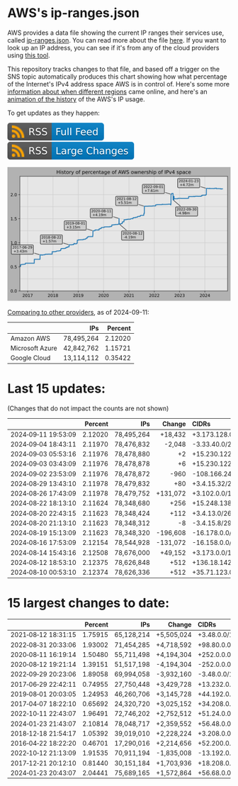 # AWS's ip-ranges.json

AWS provides a data file showing the current IP ranges their
services use, called [ip-ranges.json](https://ip-ranges.amazonaws.com/ip-ranges.json).
You can read more about the file [here](https://docs.aws.amazon.com/general/latest/gr/aws-ip-ranges.html).
If you want to look up an IP address, you can see if it's from any of the cloud providers using [this tool](https://cloud-ips.s3-us-west-2.amazonaws.com/index.html).

This repository tracks changes to that file, and based off a trigger on the SNS 
topic automatically produces this chart showing how what percentage of the 
Internet's IPv4 address space AWS is in control of.  Here's some 
more [information about when different regions](announces.md) came 
online, and here's an [animation of the history](https://youtu.be/Su25yl7eol8) 
of the AWS's IP usage.

To get updates as they happen:

[![RSS Icon (Full Feed)](images/rss_badge.svg)](https://raw.githubusercontent.com/seligman/aws-ip-ranges/master/rss.xml)
[![RSS Icon (Large Changes)](images/rss_badge_partial.svg)](https://raw.githubusercontent.com/seligman/aws-ip-ranges/master/rss_big_changes.xml)

![History of AWS](history_count.svg)

[Comparing to other providers](https://github.com/seligman/cloud_sizes), as of 2024-09-11:

| | IPs | Percent |
| --- | ---: | ---: |
| Amazon AWS | 78,495,264 | 2.12020 |
| Microsoft Azure | 42,842,762 | 1.15721 |
| Google Cloud | 13,114,112 | 0.35422 |


# Last 15 updates:

(Changes that do not impact the counts are not shown)

| | Percent | IPs | Change | CIDRs |
| :--- | ---: | ---: | ---: | :--- |
| 2024&#8209;09&#8209;11&nbsp;19:53:09 | 2.12020 | 78,495,264 | +18,432 | +3.173.128.0/18,&nbsp;+15.248.144.0/21 |
| 2024&#8209;09&#8209;04&nbsp;18:43:11 | 2.11970 | 78,476,832 | -2,048 | -3.33.40.0/22,&nbsp;-192.157.32.0/23,&nbsp;-192.157.34.0/24,&nbsp;... |
| 2024&#8209;09&#8209;03&nbsp;05:53:16 | 2.11976 | 78,478,880 | +2 | +15.230.122.1/32,&nbsp;+15.230.122.3/32 |
| 2024&#8209;09&#8209;03&nbsp;03:43:09 | 2.11976 | 78,478,878 | +6 | +15.230.122.4/30,&nbsp;+15.230.122.0/32,&nbsp;+15.230.122.2/32 |
| 2024&#8209;09&#8209;02&nbsp;23:53:09 | 2.11976 | 78,478,872 | -960 | -108.166.246.0/23,&nbsp;-108.166.245.0/24,&nbsp;-108.166.244.128/25,&nbsp;... |
| 2024&#8209;08&#8209;29&nbsp;13:43:10 | 2.11978 | 78,479,832 | +80 | +3.4.15.32/27,&nbsp;+3.4.15.16/28,&nbsp;+3.4.15.64/28,&nbsp;... |
| 2024&#8209;08&#8209;26&nbsp;17:43:09 | 2.11978 | 78,479,752 | +131,072 | +3.102.0.0/15 |
| 2024&#8209;08&#8209;22&nbsp;18:13:10 | 2.11624 | 78,348,680 | +256 | +15.248.138.0/24 |
| 2024&#8209;08&#8209;20&nbsp;22:43:15 | 2.11623 | 78,348,424 | +112 | +3.4.13.0/26,&nbsp;+3.4.13.64/27,&nbsp;+3.4.15.8/29,&nbsp;... |
| 2024&#8209;08&#8209;20&nbsp;21:13:10 | 2.11623 | 78,348,312 | -8 | -3.4.15.8/29 |
| 2024&#8209;08&#8209;19&nbsp;15:13:09 | 2.11623 | 78,348,320 | -196,608 | -16.178.0.0/15,&nbsp;-16.177.0.0/16 |
| 2024&#8209;08&#8209;16&nbsp;17:53:09 | 2.12154 | 78,544,928 | -131,072 | -16.158.0.0/15 |
| 2024&#8209;08&#8209;14&nbsp;15:43:16 | 2.12508 | 78,676,000 | +49,152 | +3.173.0.0/17,&nbsp;+3.172.64.0/18 |
| 2024&#8209;08&#8209;12&nbsp;18:53:10 | 2.12375 | 78,626,848 | +512 | +136.18.142.0/23 |
| 2024&#8209;08&#8209;10&nbsp;00:53:10 | 2.12374 | 78,626,336 | +512 | +35.71.123.0/24,&nbsp;+35.71.124.0/24 |


# 15 largest changes to date:

| | Percent | IPs | Change | CIDRs |
| :--- | ---: | ---: | ---: | :--- |
| 2021&#8209;08&#8209;12&nbsp;18:31:15 | 1.75915 | 65,128,214 | +5,505,024 | +3.48.0.0/12,&nbsp;+35.96.0.0/12,&nbsp;+3.152.0.0/13,&nbsp;... |
| 2022&#8209;08&#8209;31&nbsp;20:33:06 | 1.93002 | 71,454,285 | +4,718,592 | +98.80.0.0/12,&nbsp;+184.32.0.0/12,&nbsp;+13.184.0.0/13,&nbsp;... |
| 2020&#8209;08&#8209;11&nbsp;16:19:14 | 1.50480 | 55,711,498 | +4,194,304 | +252.0.0.0/10 |
| 2020&#8209;08&#8209;12&nbsp;19:21:14 | 1.39151 | 51,517,198 | -4,194,304 | -252.0.0.0/10 |
| 2022&#8209;09&#8209;29&nbsp;20:23:06 | 1.89058 | 69,994,058 | -3,932,160 | -3.48.0.0/12,&nbsp;-35.96.0.0/12,&nbsp;-3.240.0.0/13,&nbsp;... |
| 2017&#8209;06&#8209;29&nbsp;22:42:11 | 0.74955 | 27,750,448 | +3,429,728 | +13.232.0.0/13,&nbsp;+34.240.0.0/13,&nbsp;+35.168.0.0/13,&nbsp;... |
| 2019&#8209;08&#8209;01&nbsp;20:03:05 | 1.24953 | 46,260,706 | +3,145,728 | +44.192.0.0/10,&nbsp;-3.192.0.0/12 |
| 2017&#8209;04&#8209;07&nbsp;18:22:10 | 0.65692 | 24,320,720 | +3,025,152 | +34.208.0.0/12,&nbsp;+34.224.0.0/12,&nbsp;+13.58.0.0/15,&nbsp;... |
| 2022&#8209;10&#8209;11&nbsp;22:43:07 | 1.96491 | 72,746,202 | +2,752,512 | +51.24.0.0/13,&nbsp;+57.104.0.0/13,&nbsp;+51.20.0.0/14,&nbsp;... |
| 2024&#8209;01&#8209;23&nbsp;21:43:07 | 2.10814 | 78,048,717 | +2,359,552 | +56.48.0.0/13,&nbsp;+16.28.0.0/14,&nbsp;+16.64.0.0/14,&nbsp;... |
| 2018&#8209;12&#8209;18&nbsp;21:54:17 | 1.05392 | 39,019,010 | +2,228,224 | +3.208.0.0/12,&nbsp;+3.224.0.0/12,&nbsp;+13.48.0.0/15 |
| 2016&#8209;04&#8209;22&nbsp;18:22:20 | 0.46701 | 17,290,016 | +2,214,656 | +52.200.0.0/13,&nbsp;+52.208.0.0/13,&nbsp;+52.36.0.0/14,&nbsp;... |
| 2022&#8209;10&#8209;12&nbsp;21:13:09 | 1.91535 | 70,911,194 | -1,835,008 | -13.192.0.0/13,&nbsp;-16.28.0.0/14,&nbsp;-40.172.0.0/14,&nbsp;... |
| 2017&#8209;12&#8209;21&nbsp;20:12:10 | 0.81440 | 30,151,184 | +1,703,936 | +18.208.0.0/13,&nbsp;+18.204.0.0/14,&nbsp;+18.224.0.0/14,&nbsp;... |
| 2024&#8209;01&#8209;23&nbsp;20:43:07 | 2.04441 | 75,689,165 | +1,572,864 | +56.68.0.0/14,&nbsp;+56.128.0.0/14,&nbsp;+56.136.0.0/14,&nbsp;... |

